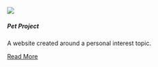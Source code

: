 <section class="tile">


<img class="project-img responsive" src="/assets/emolyyart.png">

##### Pet Project

A website created around a personal interest topic.

[Read More](./portfolio/pet-project)


</section>
